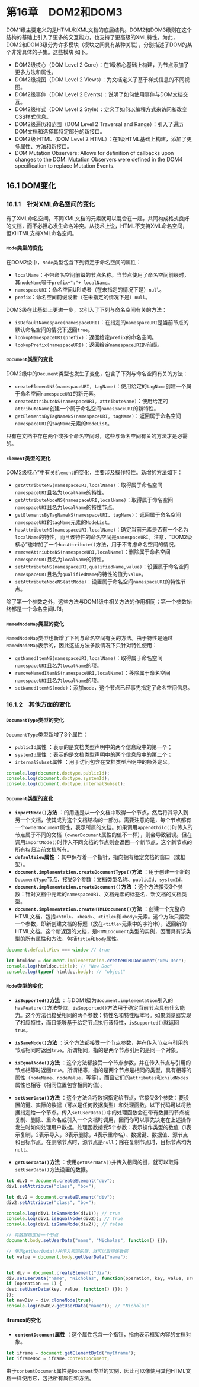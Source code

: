 # 第16章　DOM2和DOM3

DOM1级主要定义的是HTML和XML文档的底层结构。DOM2和DOM3级则在这个结构的基础上引入了更多的交互能力，也支持了更高级的XML特性。为此，DOM2和DOM3级分为许多模块（模块之间具有某种关联），分别描述了DOM的某个非常具体的子集。这些模块 如下。

- DOM2级核心（DOM Level 2 Core）：在1级核心基础上构建，为节点添加了更多方法和属性。
- DOM2级视图（DOM Level 2 Views）：为文档定义了基于样式信息的不同视图。
- DOM2级事件（DOM Level 2 Events）：说明了如何使用事件与DOM文档交互。
- DOM2级样式（DOM Level 2 Style）：定义了如何以编程方式来访问和改变CSS样式信息。
- DOM2级遍历和范围（DOM Level 2 Traversal and Range）：引入了遍历DOM文档和选择其特定部分的新接口。
- DOM2级 HTML（DOM Level 2 HTML）：在1级HTML基础上构建，添加了更多属性、方法和新接口。
- DOM Mutation Observers: Allows for definition of callbacks upon changes to the DOM. Mutation Observers were defined in the DOM4 specification to replace Mutation Events.



## 16.1 DOM变化

### 16.1.1　针对XML命名空间的变化

有了XML命名空间，不同XML文档的元素就可以混合在一起，共同构成格式良好的文档，而不必担心发生命名冲突。从技术上说，HTML不支持XML命名空间，但XHTML支持XML命名空间。

#### `Node`类型的变化

在DOM2级中，`Node`类型包含下列特定于命名空间的属性：

- `localName`：不带命名空间前缀的节点名称。当节点使用了命名空间前缀时，其`nodeName`等于`prefix+":"+ localName`。
- `namespaceURI`：命名空间URI或者（在未指定的情况下是）`null`。
- `prefix`：命名空间前缀或者（在未指定的情况下是）`null`。

DOM3级在此基础上更进一步，又引入了下列与命名空间有关的方法：

- `isDefaultNamespace(namespaceURI)`：在指定的`namespaceURI`是当前节点的默认命名空间的情况下返回`true`。
- `lookupNamespaceURI(prefix)`：返回给定`prefix`的命名空间。
- `lookupPrefix(namespaceURI)`：返回给定`namespaceURI`的前缀。

#### `Document`类型的变化

DOM2级中的`Document`类型也发生了变化，包含了下列与命名空间有关的方法：

- `createElementNS(namespaceURI, tagName)`：使用给定的`tagName`创建一个属于命名空间`namespaceURI`的新元素。
- `createAttributeNS(namespaceURI, attributeName)`：使用给定的`attributeName`创建一个属于命名空间`namespaceURI`的新特性。
- `getElementsByTagNameNS(namespaceURI, tagName)`：返回属于命名空间`namespaceURI`的`tagName`元素的`NodeList`。

只有在文档中存在两个或多个命名空间时，这些与命名空间有关的方法才是必需的。

####  `Element`类型的变化

DOM2级核心”中有关`Element`的变化，主要涉及操作特性。新增的方法如下：

- `getAttributeNS(namespaceURI,localName)`：取得属于命名空间`namespaceURI`且名为`localName`的特性。
- `getAttributeNodeNS(namespaceURI,localName)`：取得属于命名空间`namespaceURI`且名为`localName`的特性节点。
- `getElementsByTagNameNS(namespaceURI, tagName)`：返回属于命名空间`namespaceURI`的`tagName`元素的`NodeList`。
- `hasAttributeNS(namespaceURI,localName)`：确定当前元素是否有一个名为`localName`的特性，而且该特性的命名空间是`namespaceURI`。注意，“DOM2级核心”也增加了一个`hasAttribute()`方法，用于不考虑命名空间的情况。
- `removeAttriubteNS(namespaceURI,localName)`：删除属于命名空间`namespaceURI`且名为`localName`的特性。
- `setAttributeNS(namespaceURI,qualifiedName,value)`：设置属于命名空间`namespaceURI`且名为`qualifiedName`的特性的值为`value`。
- `setAttributeNodeNS(attNode)`：设置属于命名空间`namespaceURI`的特性节点。

除了第一个参数之外，这些方法与DOM1级中相关方法的作用相同；第一个参数始终都是一个命名空间URI。

#### `NamedNodeMap`类型的变化

`NamedNodeMap`类型也新增了下列与命名空间有关的方法。由于特性是通过`NamedNodeMap`表示的，因此这些方法多数情况下只针对特性使用：

- `getNamedItemNS(namespaceURI,localName)`：取得属于命名空间`namespaceURI`且名为`localName`的项。
- `removeNamedItemNS(namespaceURI,localName)`：移除属于命名空间`namespaceURI`且名为`localName`的项。
- `setNamedItemNS(node)`：添加`node`，这个节点已经事先指定了命名空间信息。

### 16.1.2　其他方面的变化

#### `DocumentType`类型的变化

`DocumentType`类型新增了3个属性：

- `publicId`属性 ：表示的是文档类型声明中的两个信息段中的第一个；
- `systemId`属性 ：表示的是文档类型声明中的两个信息段中的第二个；
- `internalSubset`属性 ：用于访问包含在文档类型声明中的额外定义。

```js
console.log(document.doctype.publicId);
console.log(document.doctype.systemId);
console.log(document.doctype.internalSubset);
```

#### `Document`类型的变化

- **`importNode()`方法** ：的用途是从一个文档中取得一个节点，然后将其导入到另一个文档，使其成为这个文档结构的一部分。需要注意的是，每个节点都有一个`ownerDocument`属性，表示所属的文档。如果调用`appendChild()`时传入的节点属于不同的文档（`ownerDocument`属性的值不一样），则会导致错误。但在调用`importNode()`时传入不同文档的节点则会返回一个新节点，这个新节点的所有权归当前文档所有。
- **`defaultView`属性** ：其中保存着一个指针，指向拥有给定文档的窗口（或框架）。
- **`document.implementation.createDocumentType()`方法** ：用于创建一个新的`DocumentType`节点，接受3个参数：文档类型名称、`publicId`、`systemId`。
- **`document.implementation.createDocument()`方法** ：这个方法接受3个参数：针对文档中元素的`namespaceURI`、文档元素的标签名、新文档的文档类型。
- **`document.implementation.createHTMLDocument()`方法** ：创建一个完整的HTML文档，包括`<html>`、`<head>`、`<title>`和`<body>`元素。这个方法只接受一个参数，即新创建文档的标题（放在`<title>`元素中的字符串），返回新的HTML文档。这个新返回的文档，是`HTMLDocument`类型的实例，因而具有该类型的所有属性和方法，包括`title`和`body`属性。

```js
document.defaultView === window // true
```

```js
let htmldoc = document.implementation.createHTMLDocument("New Doc");
console.log(htmldoc.title); // "New Doc"
console.log(typeof htmldoc.body); // "object"
```

#### `Node`类型的变化

- **`isSupported()`方法** ：与DOM1级为`document.implementation`引入的`hasFeature()`方法类似，`isSupported()`方法用于确定当前节点具有什么能力。这个方法也接受相同的两个参数：特性名和特性版本号。如果浏览器实现了相应特性，而且能够基于给定节点执行该特性，`isSupported()`就返回`true`。

- **`isSameNode()`方法** ：这个方法都接受一个节点参数，并在传入节点与引用的节点相同时返回`true`。所谓相同，指的是两个节点引用的是同一个对象。
- **`isEqualNode()`方法** ：这个方法都接受一个节点参数，并在传入节点与引用的节点相等时返回`true`。所谓相等，指的是两个节点是相同的类型，具有相等的属性（`nodeName`、`nodeValue`，等等），而且它们的`attributes`和`childNodes`属性也相等（相同位置包含相同的值）。
- **`setUserData()`方法** ：这个方法会将数据指定给节点，它接受3个参数：要设置的键、实际的数据（可以是任何数据类型）和处理函数。以下代码可以将数据指定给一个节点。传入`setUserData()`中的处理函数会在带有数据的节点被复制、删除、重命名或引入一个文档时调用，因而你可以事先决定在上述操作发生时如何处理用户数据。处理函数接受5个参数：表示操作类型的数值（1表示复制，2表示导入，3表示删除，4表示重命名）、数据键、数据值、源节点和目标节点。在删除节点时，源节点是`null`；除在复制节点时，目标节点均为`null`。
- **`getUserData()`方法** ：使用`getUserData()`并传入相同的键，就可以取得`setUserData()`方法设置的数据。

```js
let div1 = document.createElement("div");
div1.setAttribute("class", "box");

let div2 = document.createElement("div");
div2.setAttribute("class", "box");

console.log(div1.isSameNode(div1)); // true
console.log(div1.isEqualNode(div2)); // true
console.log(div1.isSameNode(div2)); // false
```

```js
// 将数据指定给一个节点
document.body.setUserData("name", "Nicholas", function() {});

// 使用getUserData()并传入相同的键，就可以取得该数据
let value = document.body.getUserData("name");


let div = document.createElement("div");
div.setUserData("name", "Nicholas", function(operation, key, value, src, dest) {
if (operation == 1) {
dest.setUserData(key, value, function() {}); }
});
let newDiv = div.cloneNode(true);
console.log(newDiv.getUserData("name")); // "Nicholas"
```

#### iframes的变化

- **`contentDocument`属性** ：这个属性包含一个指针，指向表示框架内容的文档对象。

```js
let iframe = document.getElementById("myIframe");
let iframeDoc = iframe.contentDocument;
```

由于`contentDocument`属性是`Document`类型的实例，因此可以像使用其他HTML文档一样使用它，包括所有属性和方法。


